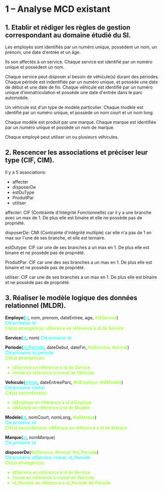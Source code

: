 # 1 – Analyse MCD existant

## 1. Etablir et rédiger les règles de gestion correspondant au domaine étudié du SI.

Les employés sont identifiés par un numéro unique, possèdent un nom, un prénom, une date d'entrée et un âge.

Ils son affectés à un service. Chaque service est identifié par un numéro unique et possèdent un nom.

Chaque service peut disposer si besoin de véhicule(s) durant des périodes.
Chaque période est indentifiée par un numéro unique, et possède une date de début et une date de fin.
Chaque véhicule est identifié par un numéro unique d'immatriculation et possède une date d'entrée dans le parc automobile.

Un véhicule est d'un type de modèle particulier. Chaque modèle est identifié par un numéro unique, et possède un nom court et un nom long.

Chaque modèle est produit par une marque. Chaque marque est identifiée par un numéro unique et possède un nom de marque.

Chaque employé peut utiliser un ou plusieurs véhicules.

## 2. Rescencer les associations et préciser leur type (CIF, CIM).

Il y a 5 associations:
- affecter
- disposerDe
- estDuType
- ProduitPar
- utiliser

affecter: CIF (Contrainte d'Intégrité Fonctionnelle) car il y a une branche avec un max de 1. De plus elle est binaire et elle ne possède pas de propriété.

disposerDe: CMI (Contrainte d'intégrité multiple) car elle n'a pas de 1 en max sur l'une de ses branche, et elle est ternaire.

estDutype: CIF car une de ses branches a un max en 1. De plus elle est binaire et ne possède pas de propriété.

ProduitPar: CIF car une des ses branches a un max en 1. De plus elle est binaire et ne possède pas de propriété.

utiliser: CIF car une de ses branches a un max en 1. De plus elle est binaire et ne possède pas de propriété.

## 3. Réaliser le modèle logique des données relationnel (MLDR).

**Employe**(<font color='cyan'><ins>id</ins></font>, nom, prenom, dateEntree, age, <font color='Chartreuse'>#idService</font>)  
<font color='cyan'>Clé primaire: id</font>  
<font color='Chartreuse'>Clé(s) étrangère(s): idService en référence à id de Service</font>  


**Service**(<font color="cyan"><ins>id</ins></font>, nom)
<font color='cyan'>Clé primaire: id</font>  

**Periode**(<font color='cyan'><ins>id_Periode</ins></font>, dateDebut, dateFin, <font color='Chartreuse'>#idService, #immat</font>)  
<font color='cyan'>Clé primaire: id_periode</font>  
<font color='Chartreuse'>Clé(s) étrangère(s):
- idService en référence à id de Service
- immat en référence à immat de Vehicule

</font>  


**Vehicule**(<font color='cyan'><ins>immat</ins></font>, dateEntreeParc, <font color='Chartreuse'>#idEmploye, #idModele</font>)  
<font color='cyan'>Clé primaire: immat</font>  
<font color='Chartreuse'>Clé(s) secondaire(s):
- idEmploye en référence à id d'Employe
- idModele en référence à id de Modele 

</font>  


**Modele**(<font color='cyan'><ins>id</ins></font>, nomCourt, nomLong, <font color='Chartreuse'>#idMarque</font>)  
<font color='cyan'>Clé primaire: id</font>  
<font color='Chartreuse'>Clé(s) secondaire(s): idMarque en référence à id de Marque</font>  


**Marque**(<font color='cyan'><ins>id</ins></font>, nomMarque)  
<font color='cyan'>Clé primaire: id</font>  


**disposerDe**(<font color='Chartreuse'>#idService, #immat, #id_Periode</font>)  
<font color='cyan'>Clé primaire: idService, immat, id_Periode</font>  
<font color='Chartreuse'>Clé(s) étrangère(s):
- idService en référence à id de Service
- immat en référence à immat de Vehicule
- id_Periode en référence à id_Periode de Periode

</font>
